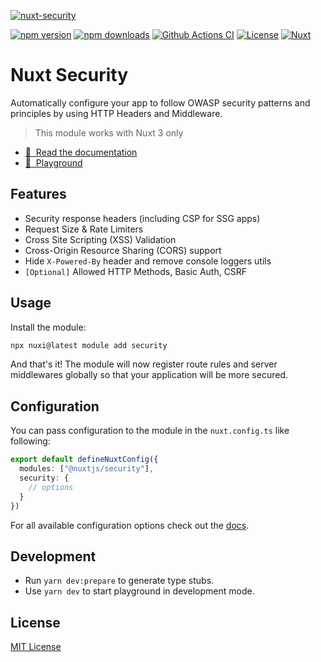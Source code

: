[![nuxt-security](https://security.nuxtjs.org/preview.png)](https://security.nuxtjs.org)

[![npm version][npm-version-src]][npm-version-href]
[![npm downloads][npm-downloads-src]][npm-downloads-href]
[![Github Actions CI][github-actions-ci-src]][github-actions-ci-href]
[![License][license-src]][license-href]
[![Nuxt][nuxt-src]][nuxt-href]

# Nuxt Security

Automatically configure your app to follow OWASP security patterns and principles by using HTTP Headers and Middleware.

> This module works with Nuxt 3 only

- [📖 &nbsp;Read the documentation](https://security.nuxtjs.org)
- [👾 &nbsp;Playground](https://security.nuxtjs.org/playground)

## Features

- Security response headers (including CSP for SSG apps)
- Request Size & Rate Limiters
- Cross Site Scripting (XSS) Validation
- Cross-Origin Resource Sharing (CORS) support
- Hide `X-Powered-By` header and remove console loggers utils
- `[Optional]` Allowed HTTP Methods, Basic Auth, CSRF

## Usage

Install the module:

```sh
npx nuxi@latest module add security
```

And that's it! The module will now register route rules and server middlewares globally so that your application will be more secured.

## Configuration

You can pass configuration to the module in the `nuxt.config.ts` like following:

```ts
export default defineNuxtConfig({
  modules: ["@nuxtjs/security"],
  security: {
    // options
  }
})
```

For all available configuration options check out the [docs](https://security.nuxtjs.org).

## Development

- Run `yarn dev:prepare` to generate type stubs.
- Use `yarn dev` to start playground in development mode.

## License

[MIT License](./LICENSE.md)

<!-- Badges -->

[npm-version-src]: https://img.shields.io/npm/v/@nuxtjs/security/latest.svg
[npm-version-href]: https://npmjs.com/package/@nuxtjs/security
[npm-downloads-src]: https://img.shields.io/npm/dt/@nuxtjs/security.svg
[npm-downloads-href]: https://npmjs.com/package/@nuxtjs/security
[github-actions-ci-src]: https://github.com/nuxt-modules/security/actions/workflows/ci.yml/badge.svg
[github-actions-ci-href]: https://github.com/nuxt-modules/security/actions?query=workflow%3Aci
[license-src]: https://img.shields.io/npm/l/@nuxtjs/security.svg
[license-href]: https://npmjs.com/package/@nuxtjs/security
[nuxt-src]: https://img.shields.io/badge/Nuxt-18181B?logo=nuxt.js
[nuxt-href]: https://nuxt.com

